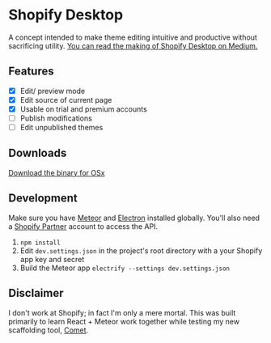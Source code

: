 # Shopify Desktop
A concept intended to make theme editing intuitive and productive without sacrificing utility. [You can read the making of Shopify Desktop on Medium.]()

## Features
- [x] Edit/ preview mode
- [x] Edit source of current page
- [x] Usable on trial and premium accounts
- [ ] Publish modifications
- [ ] Edit unpublished themes

## Downloads
[Download the binary for OSx]()

## Development
Make sure you have [Meteor](https://www.meteor.com/install) and [Electron](https://github.com/electron-userland/electron-prebuilt) installed globally. You'll also need a [Shopify Partner](https://www.shopify.ca/partners) account to access the API.

1. `npm install`
2. Edit `dev.settings.json` in the project's root directory with a your Shopify app key and secret
3. Build the Meteor app `electrify --settings dev.settings.json`

## Disclaimer
I don't work at Shopify; in fact I'm only a mere mortal. This was built primarily to learn React + Meteor work together while testing my new scaffolding tool, [Comet](https://github.com/afang/comet).
